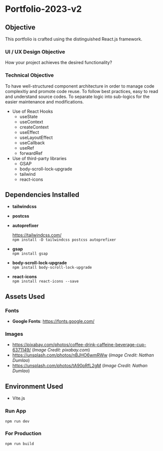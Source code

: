 # Portfolio-2023-v2

## Objective

This portfolio is crafted using the distinguished React.js framework.

### UI / UX Design Objective

How your project achieves the desired functionality?

### Technical Objective

To have well-structured component architecture in order to manage code complexitiy and promote code reuse.
To follow best practices, easy to read and understand source codes.
To separate logic into sub-logics for the easier maintenance and modifications.

- Use of React Hooks
  - useState
  - useContext
  - createContext
  - useEffect
  - useLayoutEffect
    <!-- - Control over the timing of animation -->
    <!-- - To avoid any flickering / flashing of the content (animation only starts before DOM painted) -->
  - useCallback
  - useRef
  - forwardRef
- Use of third-party libraries
  - GSAP
  - body-scroll-lock-upgrade
  - tailwind
  - react-icons

## Dependencies Installed

- **tailwindcss**
- **postcss**
- **autoprefixer**<br />

  https://tailwindcss.com/<br />
  `npm install -D tailwindcss postcss autoprefixer`

- **gsap**<br />
  `npm install gsap`

- **body-scroll-lock-upgrade**<br />
  `npm install body-scroll-lock-upgrade`

- **react-icons**<br />
  `npm install react-icons --save`

## Assets Used

### Fonts

- **Google Fonts**: https://fonts.google.com/

### Images

- https://pixabay.com/photos/coffee-drink-caffeine-beverage-cup-6371149/ (_Image Credit: pixabay.com_)
- https://unsplash.com/photos/nBJHO6wmRWw (_Image Credit: Nathan Dumlao_)
- https://unsplash.com/photos/tA90pRfL2gM (_Image Credit: Nathan Dumlao_)

## Environment Used

- Vite.js

### Run App

`npm run dev`

### For Production

`npm run build`
